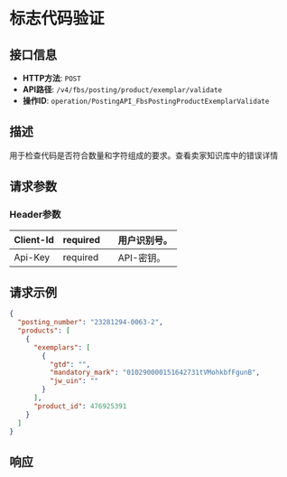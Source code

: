 # 标志代码验证

## 接口信息

- **HTTP方法**: `POST`
- **API路径**: `/v4/fbs/posting/product/exemplar/validate`
- **操作ID**: `operation/PostingAPI_FbsPostingProductExemplarValidate`

## 描述

用于检查代码是否符合数量和字符组成的要求。查看卖家知识库中的错误详情

## 请求参数

### Header参数

| Client-Id | required |  | 用户识别号。 |
|---|---|---|---|
| Api-Key | required |  | API-密钥。 |

## 请求示例

```json
{
  "posting_number": "23281294-0063-2",
  "products": [
    {
      "exemplars": [
        {
          "gtd": "",
          "mandatory_mark": "010290000151642731tVMohkbfFgunB",
          "jw_uin": ""
        }
      ],
      "product_id": 476925391
    }
  ]
}
```

## 响应
